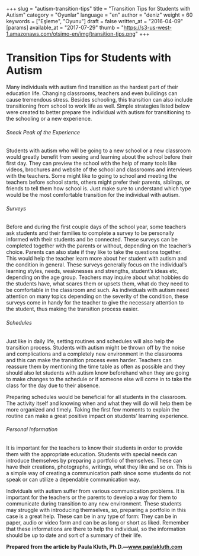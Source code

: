 +++
slug = "autism-transition-tips"
title = "Transition Tips for Students with Autism"
category = "Oyunlar"
language = "en"
author = "deniz"
weight = 60
keywords = ["Eşleme", "Oyunu"]
draft = false
written_at = "2016-04-09"
[params]
available_at = "2017-07-29"
thumb = "https://s3-us-west-1.amazonaws.com/otsimo-en/img/transition-tips.png"
+++


# Transition Tips for Students with Autism

Many individuals with autism find transition as the hardest part of their education life. Changing classrooms, teachers and even buildings can cause tremendous stress. Besides schooling, this transition can also include transitioning from school to work life as well. Simple strategies listed below were created to better prepare the individual with autism for transitioning to the schooling or a new experience.

###### Sneak Peak of the Experience

Students with autism who will be going to a new school or a new classroom would greatly benefit from seeing and learning about the school before their first day. They can preview the school with the help of many tools like videos, brochures and website of the school and classrooms and interviews with the teachers. Some might like to going to school and meeting the teachers before school starts, others might prefer their parents, siblings, or friends to tell them how school is. Just make sure to understand which type would be the most comfortable transition for the individual with autism.

###### Surveys

Before and during the first couple days of the school year, some teachers ask students and their families to complete a survey to be personally informed with their students and be connected. These surveys can be completed together with the parents or without, depending on the teacher’s choice. Parents can also state if they like to take the questions together. This would help the teacher learn more about her student with autism and the condition in general. These surveys generally focus on the individual’s learning styles, needs, weaknesses and strengths, student’s ideas etc, depending on the age group. Teachers may inquire about what hobbies do the students have, what scares them or upsets them, what do they need to be comfortable in the classroom and such. As individuals with autism need attention on many topics depending on the severity of the condition, these surveys come in handy for the teacher to give the necessary attention to the student, thus making the transition process easier.

###### Schedules

Just like in daily life, setting routines and schedules will also help the transition process. Students with autism might be thrown off by the noise and complications and a completely new environment in the classrooms and this can make the transition process even harder. Teachers can reassure them by mentioning the time table as often as possible and they should also let students with autism know beforehand when they are going to make changes to the schedule or if someone else will come in to take the class for the day due to their absence.

Preparing schedules would be beneficial for all students in the classroom. The activity itself and knowing when and what they will do will help them be more organized and timely. Taking the first few moments to explain the routine can make a great positive impact on students’ learning experience.

###### Personal Information

It is important for the teachers to know their students in order to provide them with the appropriate education. Students with special needs can introduce themselves by preparing a portfolio of themselves. These can have their creations, photographs, writings, what they like and so on. This is a simple way of creating a communication path since some students do not speak or can utilize a dependable communication way.

Individuals with autism suffer from various communication problems. It is important for the teachers or the parents to develop a way for them to communicate during transition to any new environment. These students may struggle with introducing themselves, so, preparing a portfolio in this case is a great help. These can be in any type of form: They can be in paper, audio or video form and can be as long or short as liked. Remember that these informations are there to help the individual, so the information should be up to date and sort of a summary of their life.

**Prepared from the article by Paula Kluth, Ph.D.—www.paulakluth.com**
